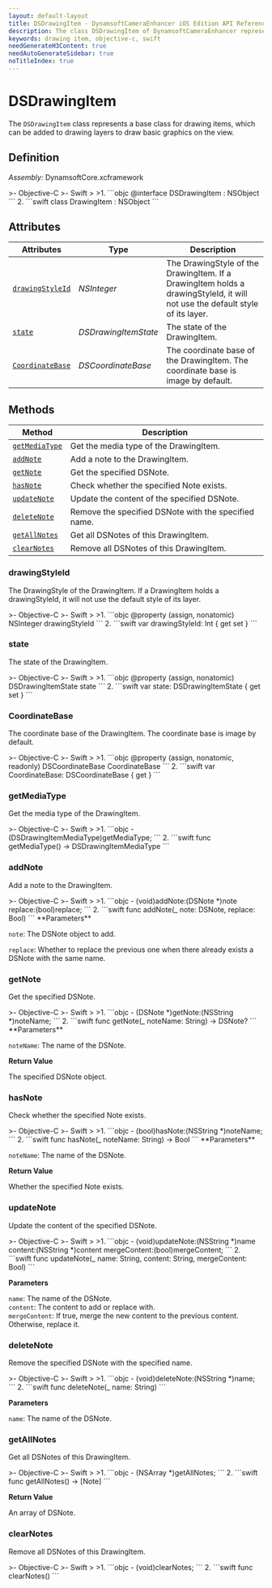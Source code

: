 ```yaml
---
layout: default-layout
title: DSDrawingItem - DynamsoftCameraEnhancer iOS Edition API Reference
description: The class DSDrawingItem of DynamsoftCameraEnhancer represents a base class for drawing items, which can be added to drawing layers to draw basic graphics on the view.
keywords: drawing item, objective-c, swift
needGenerateH3Content: true
needAutoGenerateSidebar: true
noTitleIndex: true
---
```


# DSDrawingItem

The `DSDrawingItem` class represents a base class for drawing items, which can be added to drawing layers to draw basic graphics on the view.

## Definition

*Assembly:* DynamsoftCore.xcframework

<div class="sample-code-prefix"></div>
>- Objective-C
>- Swift
>
>1. 
```objc
@interface DSDrawingItem : NSObject
```
2. 
```swift
class DrawingItem : NSObject
```

## Attributes

| Attributes | Type | Description |
| ---------- | ---- | ----------- |
| [`drawingStyleId`](#drawingstyleid) | *NSInteger* | The DrawingStyle of the DrawingItem. If a DrawingItem holds a drawingStyleId, it will not use the default style of its layer. |
| [`state`](#state) | *DSDrawingItemState* | The state of the DrawingItem. |
| [`CoordinateBase`](#coordinatebase) | *DSCoordinateBase* | The coordinate base of the DrawingItem. The coordinate base is image by default. |

## Methods

| Method | Description |
|------- |-------------|
| [`getMediaType`](#getmediatype) | Get the media type of the DrawingItem. |
| [`addNote`](#addnote) | Add a note to the DrawingItem. |
| [`getNote`](#getnote) | Get the specified DSNote. |
| [`hasNote`](#hasnote) | Check whether the specified Note exists. |
| [`updateNote`](#updatenote) | Update the content of the specified DSNote. |
| [`deleteNote`](#deletenote) | Remove the specified DSNote with the specified name. |
| [`getAllNotes`](#getallnotes) | Get all DSNotes of this DrawingItem. |
| [`clearNotes`](#clearnotes) | Remove all DSNotes of this DrawingItem. |

### drawingStyleId

The DrawingStyle of the DrawingItem. If a DrawingItem holds a drawingStyleId, it will not use the default style of its layer.

<div class="sample-code-prefix"></div>
>- Objective-C
>- Swift
>
>1. 
```objc
@property (assign, nonatomic) NSInteger drawingStyleId
```
2. 
```swift
var drawingStyleId: Int { get set }
```

### state

The state of the DrawingItem.

<div class="sample-code-prefix"></div>
>- Objective-C
>- Swift
>
>1. 
```objc
@property (assign, nonatomic) DSDrawingItemState state
```
2. 
```swift
var state: DSDrawingItemState { get set }
```

### CoordinateBase

The coordinate base of the DrawingItem. The coordinate base is image by default.

<div class="sample-code-prefix"></div>
>- Objective-C
>- Swift
>
>1. 
```objc
@property (assign, nonatomic, readonly) DSCoordinateBase CoordinateBase
```
2. 
```swift
var CoordinateBase: DSCoordinateBase { get }
```

### getMediaType

Get the media type of the DrawingItem.

<div class="sample-code-prefix"></div>
>- Objective-C
>- Swift
>
>1. 
```objc
- (DSDrawingItemMediaType)getMediaType;
```
2. 
```swift
func getMediaType() -> DSDrawingItemMediaType
```

### addNote

Add a note to the DrawingItem.

<div class="sample-code-prefix"></div>
>- Objective-C
>- Swift
>
>1. 
```objc
- (void)addNote:(DSNote *)note
        replace:(bool)replace;
```
2. 
```swift
func addNote(_ note: DSNote, replace: Bool)
```
**Parameters**

`note`: The DSNote object to add.

`replace`: Whether to replace the previous one when there already exists a DSNote with the same name.

### getNote

Get the specified DSNote.

<div class="sample-code-prefix"></div>
>- Objective-C
>- Swift
>
>1. 
```objc
- (DSNote *)getNote:(NSString *)noteName;
```
2. 
```swift
func getNote(_ noteName: String) -> DSNote?
```
**Parameters**

`noteName`: The name of the DSNote.

**Return Value**

The specified DSNote object.

### hasNote

Check whether the specified Note exists.

<div class="sample-code-prefix"></div>
>- Objective-C
>- Swift
>
>1. 
```objc
- (bool)hasNote:(NSString *)noteName;
```
2. 
```swift
func hasNote(_ noteName: String) -> Bool
```
**Parameters**

`noteName`: The name of the DSNote.

**Return Value**

Whether the specified Note exists.

### updateNote

Update the content of the specified DSNote.

<div class="sample-code-prefix"></div>
>- Objective-C
>- Swift
>
>1. 
```objc
- (void)updateNote:(NSString *)name
           content:(NSString *)content
      mergeContent:(bool)mergeContent;
```
2. 
```swift
func updateNote(_ name: String, content: String, mergeContent: Bool)
```

**Parameters**

`name`: The name of the DSNote.  
`content`: The content to add or replace with.  
`mergeContent`: If true, merge the new content to the previous content. Otherwise, replace it.

### deleteNote

Remove the specified DSNote with the specified name.

<div class="sample-code-prefix"></div>
>- Objective-C
>- Swift
>
>1. 
```objc
- (void)deleteNote:(NSString *)name;
```
2. 
```swift
func deleteNote(_ name: String)
```

**Parameters**

`name`: The name of the DSNote.

### getAllNotes

Get all DSNotes of this DrawingItem.

<div class="sample-code-prefix"></div>
>- Objective-C
>- Swift
>
>1. 
```objc
- (NSArray<DSNote *> *)getAllNotes;
```
2. 
```swift
func getAllNotes() -> [Note]
```

**Return Value**

An array of DSNote.

### clearNotes

Remove all DSNotes of this DrawingItem.

<div class="sample-code-prefix"></div>
>- Objective-C
>- Swift
>
>1. 
```objc
- (void)clearNotes;
```
2. 
```swift
func clearNotes()
```
